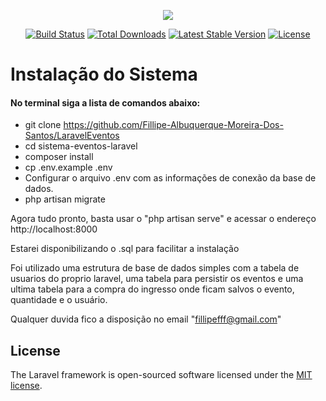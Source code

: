 <p align="center"><img src="https://laravel.com/assets/img/components/logo-laravel.svg"></p>

<p align="center">
<a href="https://travis-ci.org/laravel/framework"><img src="https://travis-ci.org/laravel/framework.svg" alt="Build Status"></a>
<a href="https://packagist.org/packages/laravel/framework"><img src="https://poser.pugx.org/laravel/framework/d/total.svg" alt="Total Downloads"></a>
<a href="https://packagist.org/packages/laravel/framework"><img src="https://poser.pugx.org/laravel/framework/v/stable.svg" alt="Latest Stable Version"></a>
<a href="https://packagist.org/packages/laravel/framework"><img src="https://poser.pugx.org/laravel/framework/license.svg" alt="License"></a>
</p>

# Instalação do Sistema

#### No terminal siga a lista de comandos abaixo:

- git clone https://github.com/Fillipe-Albuquerque-Moreira-Dos-Santos/LaravelEventos
- cd sistema-eventos-laravel
- composer install
- cp .env.example .env
- Configurar o arquivo .env com as informações de conexão da base de dados.
- php artisan migrate

Agora tudo pronto, basta usar o "php artisan serve" e acessar o endereço http://localhost:8000

Estarei disponibilizando o .sql para facilitar a instalação

Foi utilizado uma estrutura de base de dados simples com a tabela de usuarios do proprio laravel, 
uma tabela para persistir os eventos e uma ultima tabela para a compra do ingresso onde ficam salvos o evento, 
quantidade e o usuário.

Qualquer duvida fico a disposição no email "fillipefff@gmail.com"

## License

The Laravel framework is open-sourced software licensed under the [MIT license](https://opensource.org/licenses/MIT).
